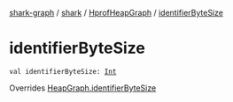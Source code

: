 [shark-graph](../../index.md) / [shark](../index.md) / [HprofHeapGraph](index.md) / [identifierByteSize](./identifier-byte-size.md)

# identifierByteSize

`val identifierByteSize: `[`Int`](https://kotlinlang.org/api/latest/jvm/stdlib/kotlin/-int/index.html)

Overrides [HeapGraph.identifierByteSize](../-heap-graph/identifier-byte-size.md)

